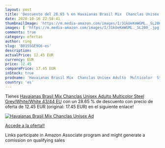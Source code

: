 ```yaml
---
layout: post
title: 'Descuento del 28.65 % en Havaianas Brasil Mix  Chanclas Unisex Ad'
date: 2020-10-16 22:58:41
thumbnailImage: 'https://m.media-amazon.com/images/I/31kUeKmWGML._SL200_.jpg'
images: [ 'https://m.media-amazon.com/images/I/31kUeKmWGML._SL200_.jpg' ]
comments: true
category: ofertas
author: ring
slug: 'B015SGE9G6-es'
description:
actualPrice: 12.45 EUR
currency: EUR
price: 12.45
comparePrice: 17.45 EUR
inStock: true
prodname: 'Havaianas Brasil Mix  Chanclas Unisex Adulto  Multicolor  Steel Grey/White/White   43/44 EU'
country: 'es'
---
```


Tienes [Havaianas Brasil Mix  Chanclas Unisex Adulto  Multicolor  Steel Grey/White/White   43/44 EU](https://www.amazon.es/dp/B015SGE9G6/?tag=tolees-21) con un 28.65 % de descuento con precio de oferta de 12.45 EUR (original: 17.45 EUR) en el siguiente enlace!

[![Havaianas Brasil Mix  Chanclas Unisex Ad](https://m.media-amazon.com/images/I/31kUeKmWGML._SL200_.jpg)](https://www.amazon.es/dp/B015SGE9G6/?tag=tolees-21)

[Accede a la oferta!!](https://www.amazon.es/dp/B015SGE9G6/?tag=tolees-21)

Links participate in Amazon Associate program and might generate a comission on qualifying sales


